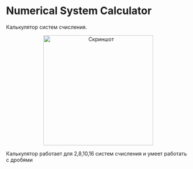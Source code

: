 # Numerical System Calculator
Калькулятор систем счисления.
<p align="center">
    <img src="https://user-images.githubusercontent.com/90857526/156994008-11a79fe7-de34-41f2-bf18-56a6485f3e6a.png" alt="Скриншот" width="300"/>
</p>

Калькулятор работает для 2,8,10,16 систем счисления и умеет работать с дробями
